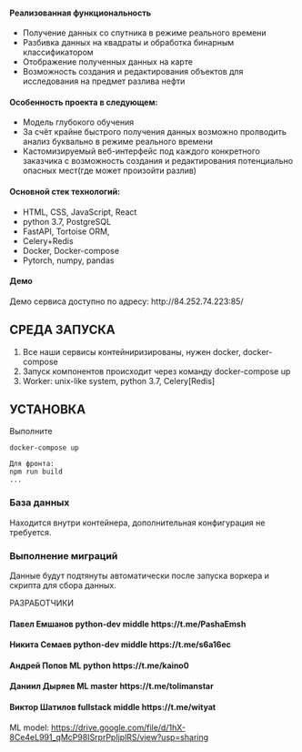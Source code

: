 <h4>Реализованная функциональность</h4>
<ul>
    <li>Получение данных со спутника в режиме реального времени</li>
    <li>Разбивка данных на квадраты и обработка бинарным классификатором</li>
    <li>Отображение полученных данных на карте</li>
    <li>Возможность создания и редактирования объектов для исследования на предмет разлива нефти</li>
</ul> 
<h4>Особенность проекта в следующем:</h4>
<ul>
 <li>Модель глубокого обучения</li>
 <li>За счёт крайне быстрого получения данных возможно пролводить анализ буквально в режиме реального времени</li>
 <li>Кастомизируемый веб-интерфейс под каждого конкретного заказчика с возможность создания и редактирования потенциально опасных мест(где может произойти разлив)</li>  
 </ul>
<h4>Основной стек технологий:</h4>
<ul>
	<li>HTML, CSS, JavaScript, React</li>
	<li>python 3.7, PostgreSQL</li>
	<li>FastAPI, Tortoise ORM, </li>
	<li>Celery+Redis</li>
	<li>Docker, Docker-compose</li>
	<li>Pytorch, numpy, pandas</>
  
 </ul>
<h4>Демо</h4>
<p>Демо сервиса доступно по адресу: http://84.252.74.223:85/</p>




СРЕДА ЗАПУСКА
------------
1) Все наши сервисы контейниризированы, нужен docker, docker-compose
2) Запуск компонентов происходит через команду docker-compose up
3) Worker: unix-like system, python 3.7, Celery[Redis]


УСТАНОВКА
------------

Выполните 
~~~
docker-compose up
	
Для фронта:
npm run build
...
~~~
### База данных

Находится внутри контейнера, дополнительная конфигурация не требуется.

### Выполнение миграций

Данные будут подтянуты автоматически после запуска воркера и скрипта для сбора данных.


РАЗРАБОТЧИКИ

<h4>Павел Емшанов python-dev middle https://t.me/PashaEmsh </h4>
<h4>Никита Семаев python-dev middle https://t.me/s6a16ec </h4>
<h4>Андрей Попов ML python https://t.me/kaino0 </h4>
<h4>Даниил Дыряев ML master https://t.me/tolimanstar </h4>
<h4>Виктор Шатилов fullstack middle https://t.me/wityat </h4>

ML model:
https://drive.google.com/file/d/1hX-8Ce4eL991_qMcP98ISrprPpIjplRS/view?usp=sharing
